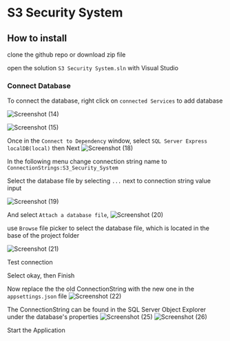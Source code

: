 # S3 Security System

## How to install
clone the github repo or download zip file

open the solution `S3 Security System.sln` with Visual Studio

### Connect Database

To connect the database, right click on `connected Services` to add database

![Screenshot (14)](https://user-images.githubusercontent.com/62944890/190926078-d07a3ab9-b8e9-46b8-b2f1-a80cecf025f5.png)

![Screenshot (15)](https://user-images.githubusercontent.com/62944890/190926089-2f9ba72d-bb45-431d-97d0-07e40f57cd2d.png)

Once in the `Connect to Dependency` window, select `SQL Server Express localDB(local)` then Next
![Screenshot (18)](https://user-images.githubusercontent.com/62944890/190926205-10918ad1-7185-4125-96c2-b0a6b07f387f.png)

In the following menu change connection string name to `ConnectionStrings:S3_Security_System`

Select the database file by selecting `...` next to connection string value input

![Screenshot (19)](https://user-images.githubusercontent.com/62944890/190926451-c03a96a9-1fba-4490-a5de-b06c27e3675f.png)

And select `Attach a database file`, 
![Screenshot (20)](https://user-images.githubusercontent.com/62944890/190926628-28457a20-6a34-42fb-a574-eea1e4df2c54.png)

use `Browse` file picker to select the database file, which is located in the base of the project folder

![Screenshot (21)](https://user-images.githubusercontent.com/62944890/190926690-ee656eee-a2c3-4cd6-8dda-a62051c20ce6.png)

Test connection

Select okay, then Finish

Now replace the the old ConnectionString with the new one in the `appsettings.json` file
![Screenshot (22)](https://user-images.githubusercontent.com/62944890/190926856-6d89622f-5fb1-423f-b3b6-391ede947850.png)

The  ConnectionString can be found in the SQL Server Object Explorer under the database's properties
![Screenshot (25)](https://user-images.githubusercontent.com/62944890/190927004-b3f67463-a8e2-49c4-863e-b66192b2831f.png)
![Screenshot (26)](https://user-images.githubusercontent.com/62944890/190927007-a30a84a4-e8d1-4584-b7cf-fd801b89e4f2.png)

Start the Application
